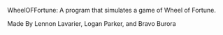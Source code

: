 WheelOFFortune: A program that simulates a game of Wheel of Fortune.

Made By Lennon Lavarier, Logan Parker, and Bravo Burora
